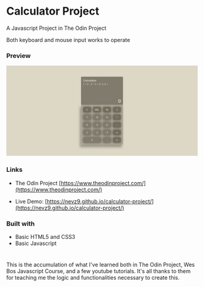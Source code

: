 # Calculator Project

A Javascript Project in The Odin Project

Both keyboard and mouse input works to operate

### Preview

![](preview.png)

### Links

- The Odin Project [https://www.theodinproject.com/](https://www.theodinproject.com/)

- Live Demo: [https://nevz9.github.io/calculator-project/](https://nevz9.github.io/calculator-project/)

### Built with

- Basic HTML5 and CSS3
- Basic Javascript

#

This is the accumulation of what I've learned both in The Odin Project, Wes Bos Javascript Course, and a few youtube tutorials. It's all thanks to them for teaching me the logic and functionalities necessary to create this.